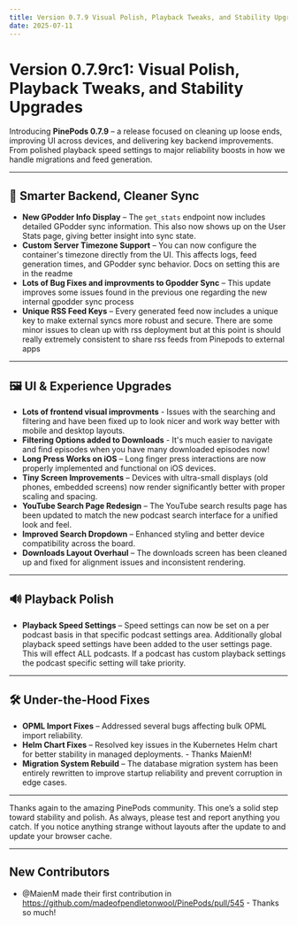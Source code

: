 ```yaml
---
title: Version 0.7.9 Visual Polish, Playback Tweaks, and Stability Upgrades
date: 2025-07-11
---
```


# Version 0.7.9rc1: Visual Polish, Playback Tweaks, and Stability Upgrades

Introducing **PinePods 0.7.9** – a release focused on cleaning up loose ends, improving UI across devices, and delivering key backend improvements. From polished playback speed settings to major reliability boosts in how we handle migrations and feed generation.

---

## 🧠 Smarter Backend, Cleaner Sync

* **New GPodder Info Display** – The `get_stats` endpoint now includes detailed GPodder sync information. This also now shows up on the User Stats page, giving better insight into sync state.
* **Custom Server Timezone Support** – You can now configure the container's timezone directly from the UI. This affects logs, feed generation times, and GPodder sync behavior. Docs on setting this are in the readme
* **Lots of Bug Fixes and improvments to Gpodder Sync** – This update improves some issues found in the previous one regarding the new internal gpodder sync process
* **Unique RSS Feed Keys** – Every generated feed now includes a unique key to make external syncs more robust and secure. There are some minor issues to clean up with rss deployment but at this point is should really extremely consistent to share rss feeds from Pinepods to external apps

---

## 🖼️ UI & Experience Upgrades

* **Lots of frontend visual improvments** - Issues with the searching and filtering and have been fixed up to look nicer and work way better with mobile and desktop layouts.
* **Filtering Options added to Downloads** - It's much easier to navigate and find episodes when you have many downloaded episodes now!
* **Long Press Works on iOS** – Long finger press interactions are now properly implemented and functional on iOS devices.
* **Tiny Screen Improvements** – Devices with ultra-small displays (old phones, embedded screens) now render significantly better with proper scaling and spacing.
* **YouTube Search Page Redesign** – The YouTube search results page has been updated to match the new podcast search interface for a unified look and feel.
* **Improved Search Dropdown** – Enhanced styling and better device compatibility across the board.
* **Downloads Layout Overhaul** – The downloads screen has been cleaned up and fixed for alignment issues and inconsistent rendering.

---

## 🔊 Playback Polish

* **Playback Speed Settings** – Speed settings can now be set on a per podcast basis in that specific podcast settings area. Additionally global playback speed settings have been added to the user settings page. This will effect ALL podcasts. If a podcast has custom playback settings the podcast specific setting will take priority.

---

## 🛠️ Under-the-Hood Fixes


* **OPML Import Fixes** – Addressed several bugs affecting bulk OPML import reliability.
* **Helm Chart Fixes** – Resolved key issues in the Kubernetes Helm chart for better stability in managed deployments. - Thanks MaienM!
* **Migration System Rebuild** – The database migration system has been entirely rewritten to improve startup reliability and prevent corruption in edge cases.

---

Thanks again to the amazing PinePods community. This one’s a solid step toward stability and polish. As always, please test and report anything you catch. If you notice anything strange without layouts after the update to and update your browser cache.

---

## New Contributors
* @MaienM made their first contribution in https://github.com/madeofpendletonwool/PinePods/pull/545 - Thanks so much!
